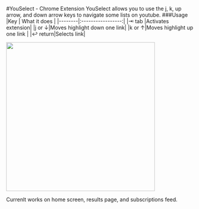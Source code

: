 #YouSelect - Chrome Extension
YouSelect allows you to use the j, k, up arrow, and down arrow keys to navigate some lists on youtube. 
###Usage
|Key     | What it does      |
|--------|:-----------------:|
|⇥  tab  |Activates extension|
|j or   ↓|Moves highlight down one link|
|k or   ↑|Moves highlight up one link  |
|↩ return|Selects link|

<img src="https://raw.github.com/caseymeiz/youselect/development/doc/demo.gif" width="400" />


Currenlt works on home screen, results page, and subscriptions feed.